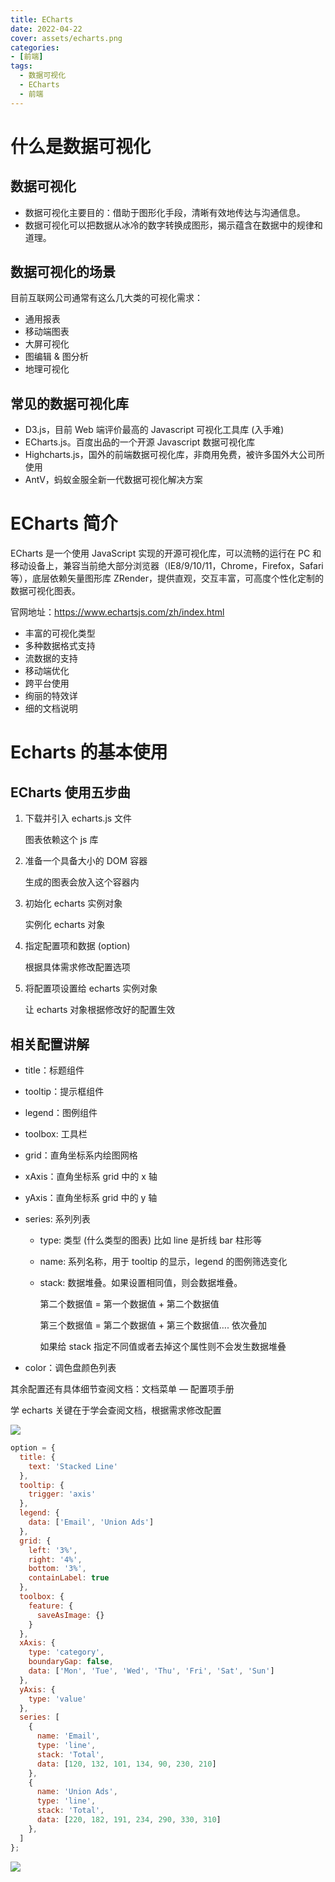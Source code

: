 ```yaml
---
title: ECharts
date: 2022-04-22
cover: assets/echarts.png
categories:
- [前端]
tags:
  - 数据可视化
  - ECharts
  - 前端
---
```


# 什么是数据可视化

## 数据可视化

+   数据可视化主要目的：借助于图形化手段，清晰有效地传达与沟通信息。
+   数据可视化可以把数据从冰冷的数字转换成图形，揭示蕴含在数据中的规律和道理。

## 数据可视化的场景

目前互联网公司通常有这么几大类的可视化需求：

+   通用报表
+   移动端图表
+   大屏可视化
+   图编辑 & 图分析
+   地理可视化

## 常见的数据可视化库

+   D3.js，目前 Web 端评价最高的 Javascript 可视化工具库 (入手难)
+   ECharts.js。百度出品的一个开源 Javascript 数据可视化库
+   Highcharts.js，国外的前端数据可视化库，非商用免费，被许多国外大公司所使用
+   AntV，蚂蚁金服全新一代数据可视化解决方案

# ECharts 简介

ECharts 是一个使用 JavaScript 实现的开源可视化库，可以流畅的运行在 PC 和移动设备上，兼容当前绝大部分浏览器（IE8/9/10/11，Chrome，Firefox，Safari 等），底层依赖矢量图形库 ZRender，提供直观，交互丰富，可高度个性化定制的数据可视化图表。

官网地址：https://www.echartsjs.com/zh/index.html

+   丰富的可视化类型
+   多种数据格式支持
+   流数据的支持
+   移动端优化
+   跨平台使用
+   绚丽的特效详
+   细的文档说明

# Echarts 的基本使用

## ECharts 使用五步曲

1.  下载并引入 echarts.js 文件
    
    图表依赖这个 js 库
    
2.  准备一个具备大小的 DOM 容器
    
    生成的图表会放入这个容器内
    
3.  初始化 echarts 实例对象
    
    实例化 echarts 对象
    
4.  指定配置项和数据 (option)
    
    根据具体需求修改配置选项
    
5.  将配置项设置给 echarts 实例对象
    
    让 echarts 对象根据修改好的配置生效
    

## 相关配置讲解

+   title：标题组件
    
+   tooltip：提示框组件
    
+   legend：图例组件
    
+   toolbox: 工具栏
    
+   grid：直角坐标系内绘图网格
    
+   xAxis：直角坐标系 grid 中的 x 轴
    
+   yAxis：直角坐标系 grid 中的 y 轴
    
+   series: 系列列表
    
    +   type: 类型 (什么类型的图表) 比如 line 是折线 bar 柱形等
        
    +   name: 系列名称，用于 tooltip 的显示，legend 的图例筛选变化
        
    +   stack: 数据堆叠。如果设置相同值，则会数据堆叠。
        
        第二个数据值 = 第一个数据值 + 第二个数据值
        
        第三个数据值 = 第二个数据值 + 第三个数据值…. 依次叠加
        
        如果给 stack 指定不同值或者去掉这个属性则不会发生数据堆叠
    
+   color：调色盘颜色列表
    

其余配置还有具体细节查阅文档：文档菜单 — 配置项手册

学 echarts 关键在于学会查阅文档，根据需求修改配置

![](https://cdn.jsdelivr.net/gh/60sAINT/images@latest/20230801231019.png)

```js
option = {
  title: {
    text: 'Stacked Line'
  },
  tooltip: {
    trigger: 'axis'
  },
  legend: {
    data: ['Email', 'Union Ads']
  },
  grid: {
    left: '3%',
    right: '4%',
    bottom: '3%',
    containLabel: true
  },
  toolbox: {
    feature: {
      saveAsImage: {}
    }
  },
  xAxis: {
    type: 'category',
    boundaryGap: false,
    data: ['Mon', 'Tue', 'Wed', 'Thu', 'Fri', 'Sat', 'Sun']
  },
  yAxis: {
    type: 'value'
  },
  series: [
    {
      name: 'Email',
      type: 'line',
      stack: 'Total',
      data: [120, 132, 101, 134, 90, 230, 210]
    },
    {
      name: 'Union Ads',
      type: 'line',
      stack: 'Total',
      data: [220, 182, 191, 234, 290, 330, 310]
    },
  ]
};
```

![](https://cdn.jsdelivr.net/gh/60sAINT/images@latest/20230801231158.png)
